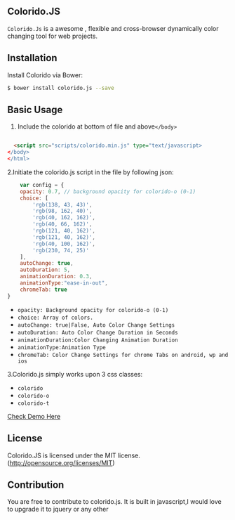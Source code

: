 ## Colorido.JS


`Colorido.Js` is a awesome , flexible and cross-browser dynamically color changing tool for web projects. 

## Installation

Install Colorido via Bower:

```bash
$ bower install colorido.js --save
```

## Basic Usage

1. Include the colorido at bottom of file and above`</body>`

  ```html
  
    <script src="scripts/colorido.min.js" type="text/javascript>
  </body>
  </html>
  ```
  
2.Initiate the colorido.js script in the file by following json:
 
```javascript
    var config = {
	opacity: 0.7, // background opacity for colorido-o (0-1)
	choice: [
		'rgb(138, 43, 43)',
		'rgb(98, 162, 40)',
		'rgb(40, 162, 162)', 
		'rgb(40, 66, 162)', 
		'rgb(121, 40, 162)', 
		'rgb(121, 40, 162)', 
		'rgb(40, 100, 162)', 
		'rgb(230, 74, 25)'
	], 
	autoChange: true, 
	autoDuration: 5,  
	animationDuration: 0.3,  
	animationType:"ease-in-out", 
	chromeTab: true 
}
```
* `opacity: Background opacity for colorido-o (0-1)`
* `choice: Array of colors.`
* `autoChange: true|False, Auto Color Change Settings` 
* `autoDuration: Auto Color Change Duration in Seconds`
* `animationDuration:Color Changing Animation Duration`
* `animationType:Animation Type`
* `chromeTab: Color Change Settings for chrome Tabs on android, wp and ios`

3.Colorido.js simply works upon 3 css classes:
* `colorido`
* `colorido-o`
* `colorido-t`


[Check Demo Here](https://parassharmaa.github.io/colorido.js/)


## License
Colorido.JS is licensed under the MIT license. (http://opensource.org/licenses/MIT)

## Contribution
You are free to contribute to colorido.js. It is built in javascript,I would love to upgrade it to jquery or any other
